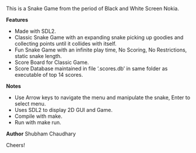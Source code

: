 This is a Snake Game from the period of Black and White Screen Nokia.

**Features**
* Made with SDL2.
* Classic Snake Game with an expanding snake picking up goodies and collecting points until it collides with itself.
* Fun Snake Game with an infinite play time, No Scoring, No Restrictions, static snake length.
* Score Board for Classic Game.
* Score Database maintained in file ‘.scores.db’ in same folder as executable of top 14 scores.

**Notes**
* Use Arrow keys to navigate the menu and manipulate the snake, Enter to select menu.
* Uses SDL2 to display 2D GUI and Game.
* Compile with make.
* Run with make run.

**Author**
Shubham Chaudhary

Cheers!
